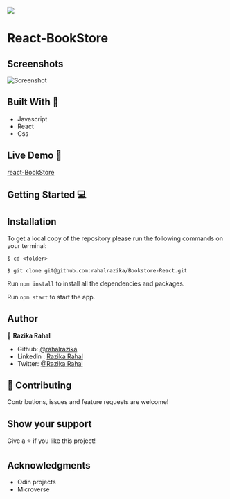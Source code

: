 ![](https://img.shields.io/badge/Microverse-blueviolet)
# React-BookStore 



## Screenshots
![Screenshot](screenshot)




## Built With 🔨
- Javascript 
- React
- Css


## Live Demo 🚀
[react-BookStore](https://first-bookstore.herokuapp.com/)

## Getting Started 💻

## Installation

To get a local copy of the repository please run the following commands on your terminal:

```
$ cd <folder>
```

```
$ git clone git@github.com:rahalrazika/Bookstore-React.git
```

 Run `npm install` to install all the dependencies and packages.

 Run `npm start` to start the app.


## Author

👤 **Razika Rahal**

- Github: [@rahalrazika](https://github.com/rahalrazika)
- Linkedin : [Razika Rahal](https://www.linkedin.com/in/razika-rahal-85539bbb/)
- Twitter: [@Razika Rahal](https://twitter.com/RahalRazika)


## 🤝 Contributing

Contributions, issues and feature requests are welcome!

## Show your support

Give a ⭐️ if you like this project!

## Acknowledgments
-  Odin projects
-  Microverse
